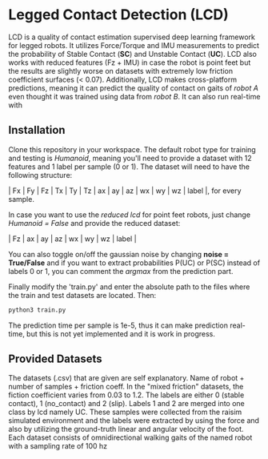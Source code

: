 # Legged Contact Detection (LCD)

LCD is a quality of contact estimation supervised deep learning framework for legged robots. It utilizes Force/Torque and IMU measurements to predict the probability of Stable Contact (**SC**) and Unstable Contact (**UC**). LCD also works with reduced features (Fz + IMU) in case the robot is point feet but the results are slightly worse on datasets with extremely low friction coefficient surfaces (< 0.07). Additionally, LCD makes cross-platform predictions, meaning it can predict the quality of contact on gaits of *robot A* even thought it was trained using data from *robot B*. It can also run real-time with

## Installation

Clone this repository in your workspace. The default robot type for training and testing is *Humanoid*, meaning you'll need to provide a dataset with 12 features and 1 label per sample (0 or 1). The dataset will need to have the following structure:

| Fx | Fy | Fz | Tx | Ty | Tz | ax | ay | az | wx | wy | wz | label |, for every sample.

In case you want to use the *reduced lcd* for point feet robots, just change *Humanoid = False* and provide the reduced dataset:

| Fz | ax | ay | az | wx | wy | wz | label |

You can also toggle on/off the gaussian noise by changing **noise = True/False** and if you want to extract  probabilities P(UC) or P(SC) instead of labels 0 or 1, you can comment the *argmax* from the prediction part.


 Finally modify the 'train.py' and enter the absolute path to the files where the train and test datasets are located. Then:

```bash
python3 train.py
```

The prediction time per sample is 1e-5, thus it can make prediction real-time, but this is not yet implemented and it is work in progress.


## Provided Datasets

The datasets (.csv) that are given are self explanatory. Name of robot + number of samples + friction coeff. In the "mixed friction" datasets, the fiction coefficient varies from 0.03 to 1.2. The labels are either 0 (stable contact), 1 (no_contact) and 2 (slip). Labels 1 and 2 are merged into one class by lcd namely UC. These samples were collected from the raisim simulated environment and the labels were extracted by using the force and also by utilizing the ground-truth linear and angular velocity of the foot. Each dataset consists of omnidirectional walking gaits of the named robot with a sampling rate of 100 hz
